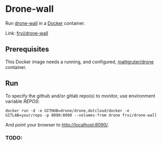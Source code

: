 # Drone-wall
Run [drone-wall](https://github.com/drone/drone-wall) in a [Docker](http://docker.io/) container.

Link: [frvi/drone-wall](https://registry.hub.docker.com/u/frvi/drone-wall/)

## Prerequisites
This Docker image needs a running, and configured, [mattgruter/drone](https://registry.hub.docker.com/u/mattgruter/drone/) container.

## Run
To specify the github and/or gitlab repo(s) to monitor, use environment variable *REPOS*:

```docker run -d -e GITHUB=drone/drone,dotcloud/docker -e GITLAB=your/repo -p 8090:8090 --volumes-from drone frvi/drone-wall```

And point your browser to [http://localhost:8090/](http://localhost:8090/).

### TODO:

